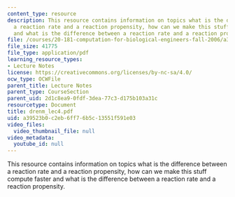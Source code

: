 ```yaml
---
content_type: resource
description: This resource contains information on topics what is the difference between
  a reaction rate and a reaction propensity, how can we make this stuff compute faster
  and what is the difference between a reaction rate and a reaction propensity.
file: /courses/20-181-computation-for-biological-engineers-fall-2006/a39523b0c2eb6ff76b5c13551f591e03_drenm_lec4.pdf
file_size: 41775
file_type: application/pdf
learning_resource_types:
- Lecture Notes
license: https://creativecommons.org/licenses/by-nc-sa/4.0/
ocw_type: OCWFile
parent_title: Lecture Notes
parent_type: CourseSection
parent_uid: 2d1c8ea9-0fdf-3dea-77c3-d175b103a31c
resourcetype: Document
title: drenm_lec4.pdf
uid: a39523b0-c2eb-6ff7-6b5c-13551f591e03
video_files:
  video_thumbnail_file: null
video_metadata:
  youtube_id: null
---
```

This resource contains information on topics what is the difference between a reaction rate and a reaction propensity, how can we make this stuff compute faster and what is the difference between a reaction rate and a reaction propensity.